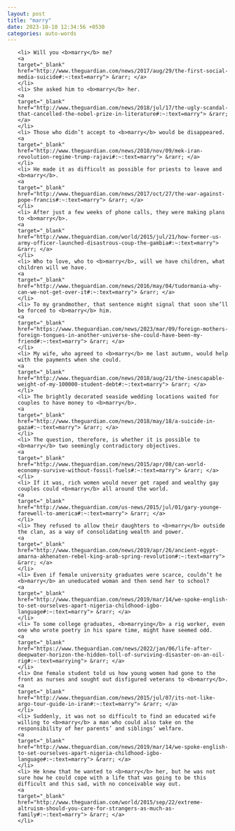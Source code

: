 ```yaml
---
layout: post
title: "marry"
date: 2023-10-10 12:34:56 +0530
categories: auto-words
---
```

<ol>

    <li> Will you <b>marry</b> me?
    <a 
    target="_blank" 
    href="http://www.theguardian.com/news/2017/aug/29/the-first-social-media-suicide#:~:text=marry"> &rarr; </a>
    </li>
    <li> She asked him to <b>marry</b> her.
    <a 
    target="_blank" 
    href="http://www.theguardian.com/news/2018/jul/17/the-ugly-scandal-that-cancelled-the-nobel-prize-in-literature#:~:text=marry"> &rarr; </a>
    </li>
    <li> Those who didn’t accept to <b>marry</b> would be disappeared.
    <a 
    target="_blank" 
    href="http://www.theguardian.com/news/2018/nov/09/mek-iran-revolution-regime-trump-rajavi#:~:text=marry"> &rarr; </a>
    </li>
    <li> He made it as difficult as possible for priests to leave and <b>marry</b>.
    <a 
    target="_blank" 
    href="http://www.theguardian.com/news/2017/oct/27/the-war-against-pope-francis#:~:text=marry"> &rarr; </a>
    </li>
    <li> After just a few weeks of phone calls, they were making plans to <b>marry</b>.
    <a 
    target="_blank" 
    href="http://www.theguardian.com/world/2015/jul/21/how-former-us-army-officer-launched-disastrous-coup-the-gambia#:~:text=marry"> &rarr; </a>
    </li>
    <li> Who to love, who to <b>marry</b>, will we have children, what children will we have.
    <a 
    target="_blank" 
    href="http://www.theguardian.com/news/2016/may/04/tudormania-why-can-we-not-get-over-it#:~:text=marry"> &rarr; </a>
    </li>
    <li> To my grandmother, that sentence might signal that soon she’ll be forced to <b>marry</b> him.
    <a 
    target="_blank" 
    href="https://www.theguardian.com/news/2023/mar/09/foreign-mothers-foreign-tongues-in-another-universe-she-could-have-been-my-friend#:~:text=marry"> &rarr; </a>
    </li>
    <li> My wife, who agreed to <b>marry</b> me last autumn, would help with the payments when she could.
    <a 
    target="_blank" 
    href="http://www.theguardian.com/news/2018/aug/21/the-inescapable-weight-of-my-100000-student-debt#:~:text=marry"> &rarr; </a>
    </li>
    <li> The brightly decorated seaside wedding locations waited for couples to have money to <b>marry</b>.
    <a 
    target="_blank" 
    href="http://www.theguardian.com/news/2018/may/18/a-suicide-in-gaza#:~:text=marry"> &rarr; </a>
    </li>
    <li> The question, therefore, is whether it is possible to <b>marry</b> two seemingly contradictory objectives.
    <a 
    target="_blank" 
    href="http://www.theguardian.com/news/2015/apr/08/can-world-economy-survive-without-fossil-fuels#:~:text=marry"> &rarr; </a>
    </li>
    <li> If it was, rich women would never get raped and wealthy gay couples could <b>marry</b> all around the world.
    <a 
    target="_blank" 
    href="http://www.theguardian.com/us-news/2015/jul/01/gary-younge-farewell-to-america#:~:text=marry"> &rarr; </a>
    </li>
    <li> They refused to allow their daughters to <b>marry</b> outside the clan, as a way of consolidating wealth and power.
    <a 
    target="_blank" 
    href="http://www.theguardian.com/news/2019/apr/26/ancient-egypt-amarna-akhenaten-rebel-king-arab-spring-revolution#:~:text=marry"> &rarr; </a>
    </li>
    <li> Even if female university graduates were scarce, couldn’t he <b>marry</b> an uneducated woman and then send her to school?
    <a 
    target="_blank" 
    href="http://www.theguardian.com/news/2019/mar/14/we-spoke-english-to-set-ourselves-apart-nigeria-childhood-igbo-language#:~:text=marry"> &rarr; </a>
    </li>
    <li> To some college graduates, <b>marrying</b> a rig worker, even one who wrote poetry in his spare time, might have seemed odd.
    <a 
    target="_blank" 
    href="https://www.theguardian.com/news/2022/jan/06/life-after-deepwater-horizon-the-hidden-toll-of-surviving-disaster-on-an-oil-rig#:~:text=marrying"> &rarr; </a>
    </li>
    <li> One female student told us how young women had gone to the front as nurses and sought out disfigured veterans to <b>marry</b>.
    <a 
    target="_blank" 
    href="http://www.theguardian.com/news/2015/jul/07/its-not-like-argo-tour-guide-in-iran#:~:text=marry"> &rarr; </a>
    </li>
    <li> Suddenly, it was not so difficult to find an educated wife willing to <b>marry</b> a man who could also take on the responsibility of her parents’ and siblings’ welfare.
    <a 
    target="_blank" 
    href="http://www.theguardian.com/news/2019/mar/14/we-spoke-english-to-set-ourselves-apart-nigeria-childhood-igbo-language#:~:text=marry"> &rarr; </a>
    </li>
    <li> He knew that he wanted to <b>marry</b> her, but he was not sure how he could cope with a life that was going to be this difficult and this sad, with no conceivable way out.
    <a 
    target="_blank" 
    href="http://www.theguardian.com/world/2015/sep/22/extreme-altruism-should-you-care-for-strangers-as-much-as-family#:~:text=marry"> &rarr; </a>
    </li>